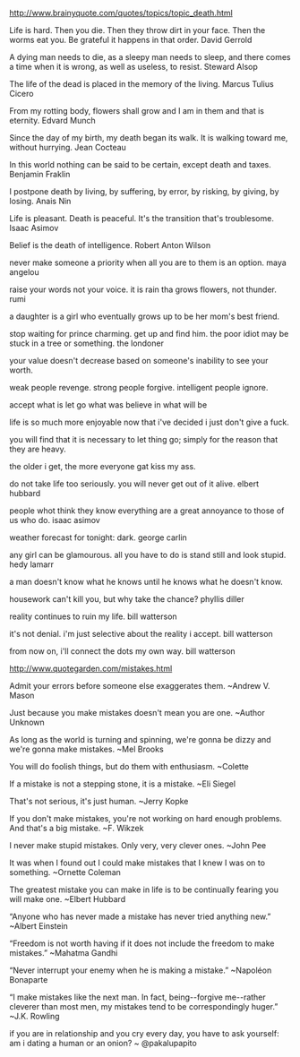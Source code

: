 
http://www.brainyquote.com/quotes/topics/topic_death.html

Life is hard. Then you die. Then they throw dirt in your face. Then the worms eat you. Be grateful it happens in that order.
David Gerrold

A dying man needs to die, as a sleepy man needs to sleep, and there comes a time when it is wrong, as well as useless, to resist.
Steward Alsop

The life of the dead is placed in the memory of the living.
Marcus Tulius Cicero

From my rotting body, flowers shall grow and I am in them and that is eternity.
Edvard Munch

Since the day of my birth, my death began its walk. It is walking toward me, without
hurrying.
Jean Cocteau

In this world nothing can be said to be certain, except death and taxes.
Benjamin Fraklin

I postpone death by living, by suffering, by error, by risking, by giving, by losing.
Anais Nin

Life is pleasant. Death is peaceful. It's the transition that's troublesome.
Isaac Asimov

Belief is the death of intelligence.
Robert Anton Wilson

never make someone a priority when all you are to them is an option.
maya angelou

raise your words not your voice. it is rain tha grows flowers, not thunder.
rumi

a daughter is a girl who eventually grows up to be her mom's best friend.

stop waiting for prince charming. get up and find him. the poor idiot may be stuck in a
tree or something.
the londoner

your value doesn't decrease based on someone's inability to see your worth.

weak people revenge.
strong people forgive.
intelligent people ignore.

accept what is
let go what was
believe in what will be

life is so much more enjoyable now that i've decided i just don't give a fuck.

you will find that it is  necessary to let thing go; simply for the reason that they are
heavy.

the older i get, the more everyone gat kiss my ass.

do not take life too seriously. you will never get out of it alive.
elbert hubbard

people whot think they know everything are a great annoyance to those of us who do.
isaac asimov

weather forecast for tonight: dark.
george carlin

any girl can be glamourous. all you have to do is stand still and look stupid.
hedy lamarr

a man doesn't know what he knows until he knows what he doesn't know.

housework can't kill you, but why take the chance?
phyllis diller

reality continues to ruin my life.
bill watterson

it's not denial. i'm just selective about the reality i accept.
bill watterson

from now on, i'll connect the dots my own way.
bill watterson




http://www.quotegarden.com/mistakes.html

Admit your errors before someone else exaggerates them. ~Andrew V. Mason

Just because you make mistakes doesn't mean you are one. ~Author Unknown

As long as the world is turning and spinning, we're gonna be dizzy and we're gonna make
mistakes. ~Mel Brooks

You will do foolish things, but do them with enthusiasm. ~Colette

If a mistake is not a stepping stone, it is a mistake. ~Eli Siegel

That's not serious, it's just human. ~Jerry Kopke

If you don't make mistakes, you're not working on hard enough problems. And that's a big
mistake. ~F. Wikzek

I never make stupid mistakes. Only very, very clever ones. ~John Pee

It was when I found out I could make mistakes that I knew I was on to something. ~Ornette
Coleman

The greatest mistake you can make in life is to be continually fearing you will make one.
~Elbert Hubbard




“Anyone who has never made a mistake has never tried anything new.” 
~Albert Einstein

“Freedom is not worth having if it does not include the freedom to make mistakes.” 
~Mahatma Gandhi

“Never interrupt your enemy when he is making a mistake.” 
~Napoléon Bonaparte

“I make mistakes like the next man. In fact, being--forgive me--rather cleverer than most
men, my mistakes tend to be correspondingly huger.” 
~J.K. Rowling



if you are in relationship and you cry every day, you have to ask yourself: am i dating a
human or an onion?
~ @pakalupapito



